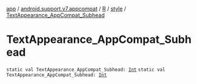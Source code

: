 [app](../../../index.md) / [android.support.v7.appcompat](../../index.md) / [R](../index.md) / [style](index.md) / [TextAppearance_AppCompat_Subhead](.)

# TextAppearance_AppCompat_Subhead

`static val TextAppearance_AppCompat_Subhead: `[`Int`](https://kotlinlang.org/api/latest/jvm/stdlib/kotlin/-int/index.html)
`static val TextAppearance_AppCompat_Subhead: `[`Int`](https://kotlinlang.org/api/latest/jvm/stdlib/kotlin/-int/index.html)
